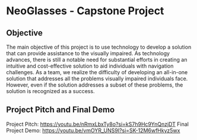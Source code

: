 # NeoGlasses - Capstone Project 

## Objective
The main objective of this project is to use technology to develop a solution that can provide assistance to the visually impaired. As technology advances, there is still a notable need for substantial efforts in creating an intuitive and cost-effective solution to aid individuals with navigation challenges. As a team, we realize the difficulty of developing an all-in-one solution that addresses all the problems visually impaired individuals face. However, even if the solution addresses a subset of these problems, the solution is recognized as a success. 

## Project Pitch and Final Demo
Project Pitch: https://youtu.be/nRmxLbxTy8o?si=kS7h9Hc9YnQnzjDT
Final Project Demo: https://youtu.be/vmOYR_UNS9I?si=SK-12M6wfHkyz5wx
